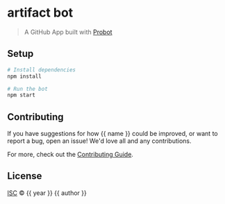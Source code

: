 # artifact bot

> A GitHub App built with [Probot](https://probot.github.io)

## Setup

```sh
# Install dependencies
npm install

# Run the bot
npm start
```

## Contributing

If you have suggestions for how {{ name }} could be improved, or want to report a bug, open an issue! We'd love all and any contributions.

For more, check out the [Contributing Guide](CONTRIBUTING.md).

## License

[ISC](LICENSE) © {{ year }} {{ author }}
